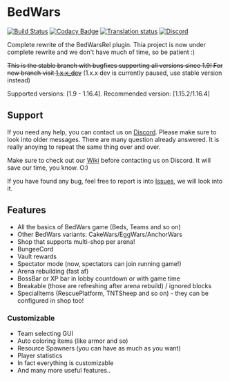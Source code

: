 # BedWars
[![Build Status](https://ci.screamingsandals.org/job/BedWars-0.x.x/badge/icon)](https://ci.screamingsandals.org/job/BedWars-0.x.x/)
[![Codacy Badge](https://app.codacy.com/project/badge/Grade/2b72901b108f4577a135faee054d0d6d)](https://www.codacy.com/gh/ScreamingSandals/BedWars/dashboard?utm_source=github.com&amp;utm_medium=referral&amp;utm_content=ScreamingSandals/BedWars&amp;utm_campaign=Badge_Grade)
[![Translation status](http://weblate.screamingsandals.org/widgets/bedwars/-/0-3-x/svg-badge.svg)](https://github.com/ScreamingSandals/BedWarsLanguage/tree/0.3.x)
[![Discord](https://img.shields.io/discord/582271436845219842?logo=discord)](https://discord.gg/4xB54Ts)

Complete rewrite of the BedWarsRel plugin.
Thia project is now under complete rewrite and we don't have much of time, so be patient :)

~~This is the stable branch with bugfixes supporting all versions since 1.9! For new branch visit [1.x.x_dev](https://github.com/ScreamingSandals/BedWars/tree/1.x.x_dev)~~ (1.x.x dev is currently paused, use stable version instead)

Supported versions: \[1.9 - 1.16.4\]. Recommended version: \[1.15.2/1.16.4\]

## Support
If you need any help, you can contact us on [Discord](https://discord.gg/4xB54Ts). Please make sure to look into older messages. There are many question already answered. It is really anoying to repeat the same thing over and over.

Make sure to check out our [Wiki](https://github.com/ScreamingSandals/BedWars/wiki) before contacting us on Discord. It will save our time, you know. O:)

If you have found any bug, feel free to report is into [Issues](https://github.com/ScreamingSandals/BedWars/issues), we will look into it.

## Features
-   All the basics of BedWars game (Beds, Teams and so on)
-   Other BedWars variants: CakeWars/EggWars/AnchorWars
-   Shop that supports multi-shop per arena!
-   BungeeCord
-   Vault rewards
-   Spectator mode (now, spectators can join running game!)
-   Arena rebuilding (fast af)
-   BossBar or XP bar in lobby countdown or with game time
-   Breakable (those are refreshing after arena rebuild) / ignored blocks
-   SpecialItems (RescuePlatform, TNTSheep and so on) - they can be configured in shop too!

### Customizable
-   Team selecting GUI
-   Auto coloring items (like armor and so)
-   Resource Spawners (you can have as much as you want)
-   Player statistics
-   In fact everything is customizable
-   And many more useful features..


